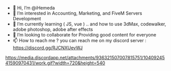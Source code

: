 - 👋 Hi, I’m @iHemeda
- 👀 I’m interested in Accounting, Marketing, and FiveM Servers Development
- 🌱 I’m currently learning ( JS, vue ) .. and how to use 3dMax, codewalker, adobe photoshop, adobe after effects
- 💞️ I’m looking to collaborate for Providing good content for everyone
- 📫 How to reach me ? you can reach me on my discord server : https://discord.gg/RJCNXUevWJ

https://media.discordapp.net/attachments/936321507007815751/1040924541590970431/work.gif?width=720&height=540

